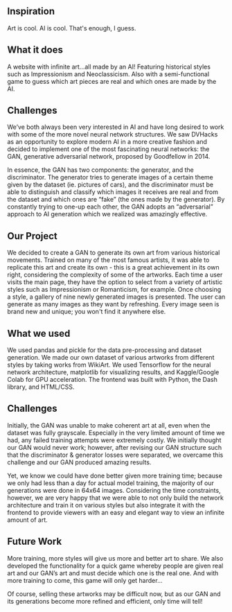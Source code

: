 ## Inspiration
Art is cool. AI is cool. That's enough, I guess. 

## What it does
A website with infinite art...all made by an AI! Featuring historical styles such as Impressionism and Neoclassicism. Also with a semi-functional game to guess which art pieces are real and which ones are made by the AI. 

## Challenges 
We’ve both always been very interested in AI and have long desired to work with some of the more novel neural network structures. We saw DVHacks as an opportunity to explore modern AI in a more creative fashion and decided to implement one of the most fascinating neural networks: the GAN, generative adversarial network, proposed by Goodfellow in 2014. 

In essence, the GAN has two components: the generator, and the discriminator. The generator tries to generate images of a certain theme given by the dataset (ie. pictures of cars), and the discriminator must be able to distinguish and classify which images it receives are real and from the dataset and which ones are “fake” (the ones made by the generator). By constantly trying to one-up each other, the GAN adopts an “adversarial” approach to AI generation which we realized was amazingly effective.

## Our Project

We decided to create a GAN to generate its own art from various historical movements. Trained on many of the most famous artists, it was able to replicate this art and create its own - this is a great achievement in its own right, considering the complexity of some of the artworks. Each time a user visits the main page, they have the option to select from a variety of artistic styles such as Impressionism or Romanticism, for example. Once choosing a style, a gallery of nine newly generated images is presented. The user can generate as many images as they want by refreshing. Every image seen is brand new and unique; you won't find it anywhere else. 

## What we used

We used pandas and pickle for the data pre-processing and dataset generation. We made our own dataset of various artworks from different styles by taking works from WikiArt. We used Tensorflow for the neural network architecture, matplotlib for visualizing results, and Kaggle/Google Colab for GPU acceleration. The frontend was built with Python, the Dash library, and HTML/CSS.

## Challenges

Initially, the GAN was unable to make coherent art at all, even when the dataset was fully grayscale. Especially in the very limited amount of time we had, any failed training attempts were extremely costly. We initially thought our GAN would never work; however, after revising our GAN structure such that the discriminator & generator losses were separated, we overcame this challenge and our GAN produced amazing results. 

Yet, we know we could have done better given more training time; because we only had less than a day for actual model training, the majority of our generations were done in 64x64 images. Considering the time constraints, however, we are very happy that we were able to not only build the network architecture and train it on various styles but also integrate it with the frontend to provide viewers with an easy and elegant way to view an infinite amount of art.

## Future Work

More training, more styles will give us more and better art to share. We also developed the functionality for a quick game whereby people are given real art and our GAN’s art and must decide which one is the real one. And with more training to come, this game will only get harder…

Of course, selling these artworks may be difficult now, but as our GAN and its generations become more refined and efficient, only time will tell!
